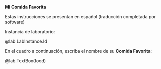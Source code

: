 **Mi Comida Favorita**

Estas instrucciones se presentan en español (traducción completada por software)

Instancia de laboratorio: 

@lab.LabInstance.Id

En el cuadro a continuación, escriba el nombre de su **Comida Favorita**:

@lab.TextBox(food)
